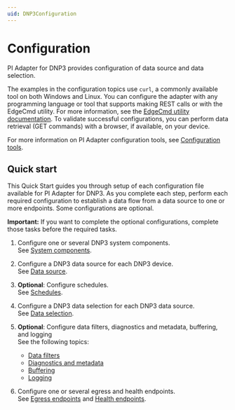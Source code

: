 ```yaml
---
uid: DNP3Configuration
---
```


# Configuration

PI Adapter for DNP3 provides configuration of data source and data selection.

The examples in the configuration topics use `curl`, a commonly available tool on both Windows and Linux. You can configure the adapter with any programming language or tool that supports making REST calls or with the EdgeCmd utility. For more information, see the [EdgeCmd utility documentation](https://docs.osisoft.com/bundle/edgecmd/page/index.html). To validate successful configurations, you can perform data retrieval (GET commands) with a browser, if available, on your device.

For more information on PI Adapter configuration tools, see [Configuration tools](xref:ConfigurationTools).

## Quick start

This Quick Start guides you through setup of each configuration file available for PI Adapter for DNP3. As you complete each step, perform each required configuration to establish a data flow from a data source to one or more endpoints. Some configurations are optional.

**Important:** If you want to complete the optional configurations, complete those tasks before the required tasks.

1. Configure one or several DNP3 system components.<br>See [System components](xref:SystemComponentsConfiguration#configure-system-components).

2. Configure a DNP3 data source for each DNP3 device.<br>See [Data source](xref:PIAdapterForDNP3DataSourceConfiguration#configure-dnp3-data-source).

3. **Optional**: Configure schedules.<br>See [Schedules](xref:SchedulesConfiguration#configure-schedules).

4. Configure a DNP3 data selection for each DNP3 data source.<br>See [Data selection](xref:PIAdapterForDNP3DataSelectionConfiguration#configure-dnp3-data-selection).

5. **Optional**: Configure data filters, diagnostics and metadata, buffering, and logging<br>See the following topics:

    - [Data filters](xref:DataFiltersConfiguration#configure-data-filters)
    - [Diagnostics and metadata](xref:GeneralConfiguration#configure-general)
    - [Buffering](xref:BufferingConfiguration#configure-buffering)
    - [Logging](xref:LoggingConfiguration#configure-logging)

6. Configure one or several egress and health endpoints.<br>See [Egress endpoints](xref:EgressEndpointsConfiguration) and [Health endpoints](xref:HealthEndpointConfiguration#configure-health-endpoint).
